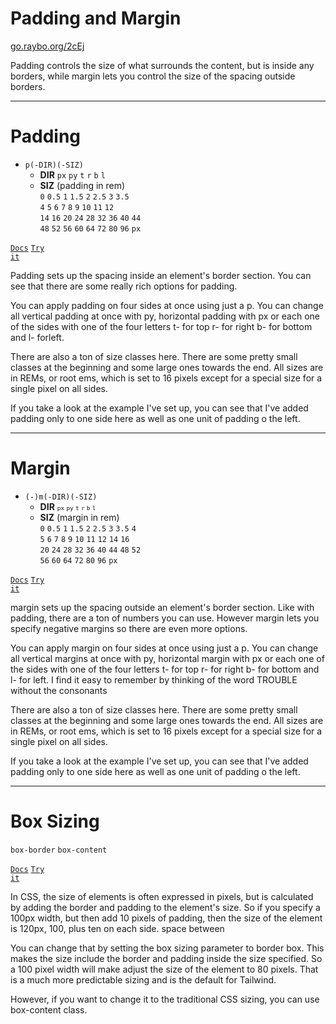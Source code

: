 <!-- .slide: data-state="layout-title" class="bg-dark"-->

# Padding and Margin

<div class="slide-link"><a href="https://go.raybo.org/2cEj"><i class="fab fa-slideshare"></i> go.raybo.org/2cEj</a></div>

> >

Padding controls the size of what surrounds the content, but is inside any borders, while margin lets you control the size of the spacing outside borders.

---
<!-- .slide: data-state="layout-code-list" -->

# Padding

- `p(-DIR)(-SIZ)`
  - **DIR**
  `px` `py` `t` `r` `b` `l`
  - **SIZ** (padding in rem)<br>
  `0` `0.5` `1` `1.5` `2` `2.5` `3` `3.5`<br>
  `4` `5` `6` `7` `8` `9` `10` `11` `12`<br>
  `14` `16` `20` `24` `28` `32` `36` `40` `44`<br>
  `48` `52` `56` `60` `64` `72` `80` `96` `px`

<a href="https://tailwindcss.com/docs/padding" target="_blank"><code class="code-exciting">Docs</code></a> <a href="https://codepen.io/planetoftheweb/pen/yLayNNd?editors=1000" target="_blank"><code class="code-royal">Try it</code></a>

> >

Padding sets up the spacing inside an element's border section. You can see that there are some really rich options for padding.

You can apply padding on four sides at once using just a p. You can change all vertical padding at once with py, horizontal padding with px or each one of the sides with one of the four letters t- for top r- for right b- for bottom and l- forleft.

There are also a ton of size classes here. There are some pretty small classes at the beginning and some large ones towards the end. All sizes are in REMs, or root ems, which is set to 16 pixels except for a special size for a single pixel on all sides.

If you take a look at the example I've set up, you can see that I've added padding only to one side here as well as one unit of padding o the left. 

---
<!-- .slide: data-state="layout-code-list" -->

# Margin

- `(-)m(-DIR)(-SIZ)`
  - **DIR**
  <span style="font-size: .8em">`px` `py` `t` `r` `b` `l`</span>
  - **SIZ** (margin in rem)<br>
  `0` `0.5` `1` `1.5` `2` `2.5` `3` `3.5` `4`<br>
  `5` `6` `7` `8` `9` `10` `11` `12` `14` `16`<br>
  `20` `24` `28` `32` `36` `40` `44` `48` `52`<br>
  `56` `60` `64` `72` `80` `96` `px`

<a href="https://tailwindcss.com/docs/margin" target="_blank"><code class="code-exciting">Docs</code></a> <a href="https://codepen.io/planetoftheweb/pen/poEvNdz?editors=1000" target="_blank"><code class="code-royal">Try it</code></a>

> >

margin sets up the spacing outside an element's border section. Like with padding, there are a ton of numbers you can use. However margin lets you specify negative margins so there are even more options.

You can apply margin on four sides at once using just a p. You can change all vertical margins at once with py, horizontal margin with px or each one of the sides with one of the four letters t- for top r- for right b- for bottom and l- for left. I find it easy to remember by thinking of the word TROUBLE without the consonants

There are also a ton of size classes here. There are some pretty small classes at the beginning and some large ones towards the end. All sizes are in REMs, or root ems, which is set to 16 pixels except for a special size for a single pixel on all sides.

If you take a look at the example I've set up, you can see that I've added padding only to one side here as well as one unit of padding o the left. 

---

# Box Sizing

`box-border` `box-content`

<a href="https://tailwindcss.com/docs/box-sizing" target="_blank"><code class="code-exciting">Docs</code></a> <a href="https://codepen.io/planetoftheweb/pen/rNMWXoV?editors=1000" target="_blank"><code class="code-royal">Try it</code></a>

> >

In CSS, the size of elements is often expressed in pixels, but is calculated by adding the border and padding to the element's size. So if you specify a 100px width, but then add 10 pixels of padding, then the size of the element is 120px, 100, plus ten on each side.
space between

You can change that by setting the box sizing parameter to border box. This makes the size include the border and padding inside the size specified. So a 100 pixel width will make adjust the size of the element to 80 pixels. That is a much more predictable sizing and is the default for Tailwind.

However, if you want to change it to the traditional CSS sizing, you can use box-content class.
